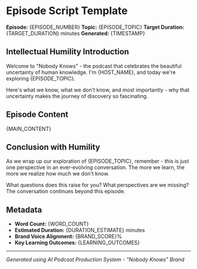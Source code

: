 # Episode Script Template

**Episode:** {EPISODE_NUMBER}
**Topic:** {EPISODE_TOPIC}
**Target Duration:** {TARGET_DURATION} minutes
**Generated:** {TIMESTAMP}

## Intellectual Humility Introduction

Welcome to "Nobody Knows" - the podcast that celebrates the beautiful uncertainty of human knowledge. I'm {HOST_NAME}, and today we're exploring {EPISODE_TOPIC}.

Here's what we know, what we don't know, and most importantly - why that uncertainty makes the journey of discovery so fascinating.

## Episode Content

{MAIN_CONTENT}

## Conclusion with Humility

As we wrap up our exploration of {EPISODE_TOPIC}, remember - this is just one perspective in an ever-evolving conversation. The more we learn, the more we realize how much we don't know.

What questions does this raise for you? What perspectives are we missing? The conversation continues beyond this episode.

## Metadata

- **Word Count:** {WORD_COUNT}
- **Estimated Duration:** {DURATION_ESTIMATE} minutes
- **Brand Voice Alignment:** {BRAND_SCORE}%
- **Key Learning Outcomes:** {LEARNING_OUTCOMES}

---

*Generated using AI Podcast Production System - "Nobody Knows" Brand*

